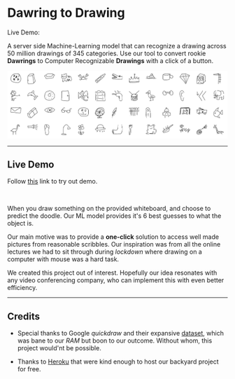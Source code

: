 # Dawring to Drawing

Live Demo: []()

A server side Machine-Learning model that can recognize a drawing across 50 million drawings of 345 categories. Use our tool to convert rookie __Dawrings__ to Computer Recognizable __Drawings__ with a click of a button.

![Classes](assets/banner.jpg)

---
## Live Demo

Follow [this]() link to try out demo.

![]()

When you draw something on the provided whiteboard, and choose to predict the doodle. Our ML model provides it's 6 best guesses to what the object is. 

Our main motive was to provide a __one-click__ solution to access well made pictures from reasonable scribbles. Our inspiration was from all the online lectures we had to sit through during _lockdown_ where drawing on a computer with mouse was a hard task.

We created this project out of interest. Hopefully our idea resonates with any video conferencing company, who can implement this with even better efficiency.

---
## Credits

- Special thanks to Google _quickdraw_ and their expansive [dataset](https://quickdraw.withgoogle.com/data), which was bane to our _RAM_ but boon to our outcome. Without whom, this project would'nt be possible.

- Thanks to [Heroku](https://www.heroku.com/) that were kind enough to host our backyard project for free.
